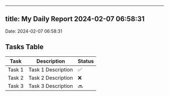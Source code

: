 
---
title: My Daily Report 2024-02-07 06:58:31
---

Date: 2024-02-07 06:58:31

## Tasks Table

| Task | Description | Status |
|------|-------------|--------|
| Task 1 | Task 1 Description | ✅ |
| Task 2 | Task 2 Description | ❌ |
| Task 3 | Task 3 Description | 🔜 |
